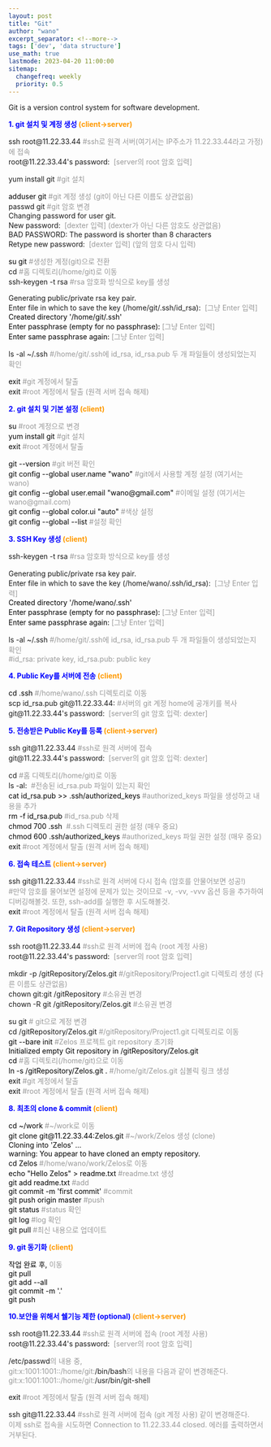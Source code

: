 ```yaml
---
layout: post
title: "Git"
author: "wano"
excerpt_separator: <!--more-->
tags: ['dev', 'data structure']
use_math: true
lastmode: 2023-04-20 11:00:00
sitemap:
  changefreq: weekly
  priority: 0.5
---
```


Git is a version control system for software development.<!--more-->

<p><span style="color: #0000ff;"><strong>1. git 설치 및 계정 생성<span style="color: #ff9900;">&nbsp;(client-&gt;<strong><span style="color: #ff9900;">server</span></strong></span></strong></span><span style="color: #0000ff;"><strong><span style="color: #ff9900;">)</span></strong></span></p>
<p>ssh root@11.22.33.44<span style="color: #999999;">&nbsp;#ssh로 원격 서버(여기서는 IP주소가 11.22.33.44라고 가정)에 접속<br></span>root@11.22.33.44's password:&nbsp;<span style="color: #999999;">&nbsp;[server의 root 암호&nbsp;입력]</span></p>
<p>yum install git<span style="color: #999999;"> #git 설치</span></p>
<p><span style="color: #000000;">adduser git<span style="color: #999999;">&nbsp;#git 계정 생성 (git이 아닌 다른 이름도 상관없음)</span></span><span style="color: #999999;"><br></span>passwd git&nbsp;<span style="color: #999999;">#git 암호 변경</span><span style="color: #999999;"><br></span>Changing password for user git.<span style="color: #999999;"><br></span>New&nbsp;password:&nbsp;<span style="color: #999999;">&nbsp;[dexter&nbsp;입력] (dexter가 아닌 다른 암호도 상관없음)<span style="color: #999999;"><br></span></span>BAD PASSWORD: The password is shorter than 8 characters<span style="color: #999999;"><br></span>Retype new&nbsp;password:&nbsp;<span style="color: #999999;">&nbsp;[dexter&nbsp;입력] (앞의 암호 다시 입력)<span style="color: #999999;"><br></span></span></p>
<p><span style="color: #000000;">su git<span style="color: #999999;">&nbsp;#생성한 계정(git)으로 전환<br></span></span>cd<span style="color: #999999;">&nbsp;#홈 디렉토리(/home/git)로 이동<span style="color: #000000;"><span style="color: #999999;"><br></span></span></span>ssh-keygen -t rsa<span style="color: #999999;">&nbsp;#rsa 암호화 방식으로 key를 생성</span></p>
<p>Generating public/private rsa key pair.<br>Enter file in which to save the key (/home/git/.ssh/id_rsa):&nbsp;<span style="color: #999999;">&nbsp;[그냥&nbsp;Enter 입력]<br><span style="color: #000000;">Created directory '/home/git/.ssh'<span style="color: #999999;"><br><span style="color: #000000;">Enter passphrase (empty for no passphrase):<span style="color: #999999;">&nbsp;[그냥&nbsp;Enter 입력]<br><span style="color: #000000;">Enter same passphrase again:<span style="color: #999999;">&nbsp;[그냥&nbsp;Enter 입력]</span></span></span></span></span></span></span></p>
<p>ls -al ~/.ssh<span style="color: #999999;">&nbsp;#/home/git/.ssh에 id_rsa, id_rsa.pub 두 개 파일들이 생성되었는지 확인</span><span style="color: #999999;"><span style="color: #999999;"><br></span></span></p>
<p><span style="color: #000000;">exit</span><span style="color: #999999;"> #git 계정에서 탈출<br></span>e<span style="color: #999999;"><span style="color: #000000;">xit</span></span><span style="color: #999999;">&nbsp;#root 계정에서 탈출 (원격 서버 접속 해제)</span></p>
<p><span style="color: #0000ff;"><strong>2. git 설치 및 기본 설정<span style="color: #ff9900;">&nbsp;(<strong><span style="color: #ff9900;">client</span></strong>)</span></strong></span></p>
<p><span style="color: #000000;">su<span style="color: #999999;"> #root 계정으로 변경</span></span><br><span style="color: #000000;">yum install git<span style="color: #999999;"> #git 설치</span></span><br><span style="color: #000000;">exit<span style="color: #999999;"> #root 계정에서 탈출</span></span></p>
<p><span style="color: #000000;">git --version<span style="color: #999999;"> #git 버전 확인</span></span><br><span style="color: #000000;">git config --global user.name "wano"<span style="color: #999999;"> #git에서 사용할 계정 설정 (여기서는 wano)</span></span><br><span style="color: #000000;">git config --global user.email "wano@gmail.com"<span style="color: #999999;"> #이메일 설정 (여기서는wano@gmail.com)</span></span><br><span style="color: #000000;">git config --global color.ui "auto"<span style="color: #999999;"> #색상 설정</span></span><br><span style="color: #000000;">git config --global --list<span style="color: #999999;"> #설정 확인</span></span></p>
<p><span style="color: #0000ff;"><strong><strong>3. SSH Key 생성<span style="color: #ff9900;">&nbsp;(<strong><span style="color: #ff9900;">client</span></strong>)</span></strong></strong></span></p>
<p><span style="line-height: 1.6;">ssh-keygen -t rsa</span><span style="color: #999999;"> #rsa 암호화 방식으로 key를 생성</span></p>
<p>Generating public/private rsa key pair.<br>Enter file in which to save the key (/home/wano/.ssh/id_rsa):&nbsp;<span style="color: #999999;">&nbsp;[그냥&nbsp;Enter 입력]<br><span style="color: #000000;">Created directory '/home/wano/.ssh'<span style="color: #999999;"><br><span style="color: #000000;">Enter passphrase (empty for no passphrase):<span style="color: #999999;">&nbsp;[그냥&nbsp;Enter 입력]<br><span style="color: #000000;">Enter same passphrase again:<span style="color: #999999;">&nbsp;[그냥&nbsp;Enter 입력</span></span></span></span></span></span></span><span style="color: #999999;"><span style="color: #000000;"><span style="color: #999999;"><span style="color: #000000;"><span style="color: #999999;"><span style="color: #000000;"><span style="color: #999999;">]</span></span></span></span></span></span></span></p>
<p>ls -al ~/.ssh<span style="color: #999999;">&nbsp;#/home/git/.ssh에 id_rsa, id_rsa.pub 두 개 파일들이 생성되었는지 확인<span style="color: #999999;"><span style="color: #000000;"><span style="color: #999999;"><span style="color: #000000;"><span style="color: #999999;"><br></span></span></span></span></span><span style="color: #999999;"><span style="color: #000000;"><span style="color: #999999;"><span style="color: #000000;"><span style="color: #999999;"><span style="color: #000000;"><span style="color: #999999;">#id_rsa: private key, id_rsa.pub: public key</span></span></span></span></span></span></span></span></p>
<p><span style="color: #0000ff;"><strong>4. Public&nbsp;Key를 서버에 전송<span style="color: #ff9900;">&nbsp;(client</span></strong></span><span style="color: #0000ff;"><strong><span style="color: #ff9900;">)</span></strong></span></p>
<p><span style="color: #999999;"><span style="color: #000000;"><span style="color: #999999;"><span style="color: #000000;"><span style="color: #999999;"><span style="color: #000000;">cd .ssh<span style="color: #999999;">&nbsp;#/home/wano/.ssh 디렉토리로 이동<br></span></span></span></span></span></span></span>scp id_rsa.pub git@11.22.33.44:<span style="color: #999999;">&nbsp;#서버의 git 계정&nbsp;home에 공개키를 복사</span><span style="color: #999999;"><br></span>git@11.22.33.44's password:&nbsp;<span style="color: #999999;">&nbsp;[server의 git&nbsp;암호&nbsp;입력: dexter]</span></p>
<p><span style="color: #0000ff;"><strong>5. 전송받은 Public&nbsp;Key를 등록<span style="color: #ff9900;"> <span style="color: #0000ff;"><strong><span style="color: #ff9900;">(client-&gt;<strong><span style="color: #ff9900;">server</span></strong></span></strong></span></span></strong></span><span style="color: #0000ff;"><strong><span style="color: #ff9900;">)</span></strong></span></p>
<p>ssh git@11.22.33.44<span style="color: #999999;">&nbsp;#ssh로 원격 서버에 접속<br></span>git@11.22.33.44's password:&nbsp;<span style="color: #999999;">&nbsp;[server의 git&nbsp;암호&nbsp;입력: dexter]</span></p>
<p>cd<span style="color: #999999;">&nbsp;#홈 디렉토리(/home/git)로 이동</span><span style="color: #999999;"><br></span>ls -al:&nbsp;<span style="color: #999999;">&nbsp;#전송된 id_rsa.pub 파일이 있는지<span style="color: #999999;"> 확인</span><br><span style="color: #000000;"><span style="color: #000000;">cat id_rsa.pub &gt;&gt;&nbsp;.ssh/authorized_keys</span><span style="color: #999999;"><span style="color: #999999;">&nbsp;#authorized_keys 파일을 생성하고 내용을&nbsp;<span style="color: #999999;">추가</span><br><span style="color: #000000;"><span style="color: #999999;"><span style="color: #000000;">rm -f id_rsa.pub</span></span><span style="color: #999999;">&nbsp;#id_rsa.pub 삭제<span style="color: #999999;"><span style="color: #000000;"><span style="color: #999999;"><span style="color: #999999;"><span style="color: #000000;"><span style="color: #999999;"><br></span></span></span></span></span></span><span style="color: #999999;"><span style="color: #000000;">chmod 700 .ssh&nbsp;</span></span><span style="color: #999999;">&nbsp;#.ssh 디렉토리 권한 설정 (매우 중요)</span><span style="color: #999999;"><span style="color: #000000;"><span style="color: #999999;"><span style="color: #999999;"><span style="color: #000000;"><span style="color: #999999;"><br></span></span></span></span></span></span><span style="color: #999999;"><span style="color: #000000;">chmod 600 .ssh/authorized_keys</span></span><span style="color: #999999;">&nbsp;#authorized_keys 파일&nbsp;권한 설정 (매우 중요)</span></span></span></span></span></span></span><span style="color: #999999;"><span style="color: #000000;"><span style="color: #999999;"><span style="color: #999999;"><span style="color: #000000;"><span style="color: #999999;"><br></span></span></span></span></span></span>e<span style="color: #999999;"><span style="color: #000000;">xit</span></span><span style="color: #999999;">&nbsp;#root 계정에서 탈출 (원격 서버 접속 해제)</span></p>
<p><span style="color: #0000ff;"><strong>6. 접속 테스트<span style="color: #ff9900;"> <span style="color: #0000ff;"><strong><span style="color: #0000ff;"><strong><span style="color: #ff9900;"><span style="color: #0000ff;"><strong><span style="color: #ff9900;">(client-&gt;<strong><span style="color: #ff9900;">server</span></strong></span></strong></span></span></strong></span></strong></span><span style="color: #0000ff;"><strong><span style="color: #ff9900;">)</span></strong></span></span></strong></span></p>
<p>ssh git@11.22.33.44<span style="color: #999999;"> #ssh로 원격 서버에 다시 접속 (암호를 안물어보면 성공!)<span style="color: #999999;"><span style="color: #000000;"><span style="color: #999999;"><span style="color: #000000;"><span style="color: #999999;"><br></span></span></span></span></span><span style="color: #999999;"><span style="color: #000000;"><span style="color: #999999;"><span style="color: #000000;"><span style="color: #999999;"><span style="color: #000000;"><span style="color: #999999;">#만약 암호를 물어보면 설정에 문제가 있는 것이므로 -v, -vv, -vvv 옵션 등을 추가하여 디버깅해볼것.&nbsp;<span style="color: #999999;"><span style="color: #000000;"><span style="color: #999999;"><span style="color: #999999;"><span style="color: #000000;"><span style="color: #999999;"><span style="color: #999999;">또한, ssh-add를 실행한 후 시도해볼것.</span></span></span></span></span></span></span><span style="color: #999999;"><span style="color: #000000;"><span style="color: #999999;"><span style="color: #999999;"><span style="color: #000000;"><span style="color: #999999;"><br></span></span></span></span></span></span><span style="color: #999999;"><span style="color: #000000;">exit</span></span><span style="color: #999999;">&nbsp;#root 계정에서 탈출 (원격 서버 접속 해제)</span></span></span></span></span></span></span></span></span></p>
<p><span style="color: #0000ff;"><strong>7.&nbsp;Git Repository 생성<span style="color: #0000ff;"><strong><span style="color: #ff9900;">&nbsp;<span style="color: #0000ff;"><strong><span style="color: #ff9900;">(<strong><span style="color: #ff9900;"><span style="color: #0000ff;"><strong><span style="color: #0000ff;"><strong><span style="color: #ff9900;"><span style="color: #0000ff;"><strong><span style="color: #ff9900;">client-&gt;<strong><span style="color: #ff9900;">server</span></strong></span></strong></span></span></strong></span></strong></span></span></strong></span></strong></span></span></strong></span></strong></span><span style="color: #0000ff;"><strong><span style="color: #ff9900;">)</span></strong></span></p>
<p>ssh root@11.22.33.44<span style="color: #999999;"> #ssh로 원격 서버에 접속 (root 계정 사용)<br></span>root@11.22.33.44's password:&nbsp;<span style="color: #999999;">&nbsp;[server의 root 암호&nbsp;입력]</span></p>
<p>mkdir -p /gitRepository/Zelos.git<span style="color: #999999;">&nbsp;#/gitRepository/Project1.git 디렉토리 생성 (다른 이름도 상관없음<span style="color: #999999;">)</span><span style="color: #999999;"><br></span></span>chown&nbsp;git:git /gitRepository<span style="color: #999999;"><span style="color: #999999;">&nbsp;#소유권 변경<br></span></span>chown -R git /gitRepository/Zelos.git<span style="color: #999999;"><span style="color: #999999;">&nbsp;#소유권 변경</span></span></p>
<p>su git<span style="color: #999999;"><span style="color: #999999;"> # git으로 계정 변경<br></span></span>cd /gitRepository/Zelos.git<span style="color: #999999;"><span style="color: #999999;">&nbsp;#/gitRepository/Project1.git 디렉토리로 이동<span style="color: #999999;"><span style="color: #000000;"><span style="color: #999999;"><span style="color: #999999;"><span style="color: #000000;"><span style="color: #999999;"><br></span></span></span></span></span></span><span style="color: #999999;"><span style="color: #000000;">git --bare init</span></span><span style="color: #999999;">&nbsp;#Zelos 프로젝트&nbsp;git repository 초기화<span style="color: #999999;"><span style="color: #000000;"><span style="color: #999999;"><span style="color: #999999;"><span style="color: #000000;"><span style="color: #999999;"><br></span></span></span></span></span></span><span style="color: #999999;"><span style="color: #000000;">Initialized empty Git repository in /gitRepository/Zelos.git<span style="color: #999999;"><span style="color: #000000;"><span style="color: #999999;"><span style="color: #999999;"><span style="color: #000000;"><span style="color: #999999;"><br></span></span></span></span></span></span><span style="color: #999999;"><span style="color: #000000;">cd&nbsp;</span></span><span style="color: #999999;">#홈 디렉토리(/home/git)으로 이동</span></span></span><span style="color: #000000;"><span style="color: #999999;"><span style="color: #000000;"><span style="color: #999999;"><br><span style="color: #000000;">ln -s /gitRepository/Zelos.git .<span style="color: #999999;">&nbsp;#/home/git/Zelos.git 심볼릭 링크 생성<br><span style="color: #000000;"><span style="color: #999999;"><span style="color: #999999;"><span style="color: #000000;"><span style="color: #000000;"><span style="color: #999999;"><span style="color: #000000;">exit</span></span><span style="color: #999999;"> #git 계정에서 탈출<br></span></span>e<span style="color: #999999;"><span style="color: #000000;">xit</span></span><span style="color: #999999;">&nbsp;#root 계정에서 탈출 (원격 서버 접속 해제)</span></span></span></span></span></span></span></span></span></span></span></span></span></span></p>
<p><span style="color: #0000ff;"><strong>8. 최초의 clone &amp; commit<span style="color: #ff9900;">&nbsp;<span style="color: #0000ff;"><strong><span style="color: #ff9900;">(client</span></strong></span><span style="color: #0000ff;"><strong><span style="color: #ff9900;">)</span></strong></span></span></strong></span></p>
<p><span style="color: #000000;">cd ~/work<span style="color: #999999;"> #~/work로 이동</span></span><br><span style="color: #000000;">git clone git@11.22.33.44:Zelos.git<span style="color: #999999;"> #~/work/Zelos 생성 (clone)<br><span style="color: #000000;">Cloning into 'Zelos' ...<br><span style="color: #000000;">warning: You appear to have cloned an empty repository.</span></span></span></span><br><span style="color: #000000;">cd Zelos<span style="color: #999999;">&nbsp;#/home/wano/work/Zelos로 이동</span></span><br><span style="color: #000000;">echo "Hello Zelos" &gt; readme.txt<span style="color: #999999;"> #readme.txt 생성</span></span><br><span style="color: #000000;">git add readme.txt<span style="color: #999999;"> #add</span></span><br><span style="color: #000000;">git commit -m 'first commit'<span style="color: #999999;"> #commit</span></span><br><span style="color: #000000;">git push origin master<span style="color: #999999;"> #push</span></span><br><span style="color: #000000;">git status<span style="color: #999999;"> #status 확인</span></span><br><span style="color: #000000;">git log<span style="color: #999999;"> #log 확인</span></span><br><span style="color: #000000;">git pull<span style="color: #999999;"> #최신 내용으로 업데이트</span></span></p>
<p><span style="color: #0000ff;"><strong>9. git 동기화<span style="color: #ff9900;">&nbsp;<span style="color: #0000ff;"><strong><span style="color: #ff9900;">(client</span></strong></span><span style="color: #0000ff;"><strong><span style="color: #ff9900;">)</span></strong></span></span></strong></span></p>
<p><span style="color: #000000;">작업 완료 후,<span style="color: #000000;"><span style="color: #999999;"> 이동</span></span><br><span style="color: #000000;">git&nbsp;pull</span><br>git add --all<br><span style="color: #000000;">git commit -m '.'<span style="color: #000000;"><span style="color: #999999;">&nbsp;</span></span><br><span style="color: #000000;">git push</span></span></span></p>
<p><span style="color: #0000ff;"><strong>10.<strong>보안을 위해서 쉘기능 제한 (optional)<span style="color: #0000ff;"><strong><span style="color: #ff9900;"> <span style="color: #0000ff;"><strong><span style="color: #ff9900;">(client-&gt;<strong><span style="color: #ff9900;">server</span></strong></span></strong></span></span></strong></span></strong></strong></span><span style="color: #0000ff;"><strong><span style="color: #ff9900;">)</span></strong></span></p>
<p>ssh root@11.22.33.44<span style="color: #999999;">&nbsp;#ssh로 원격 서버에 접속 (root 계정 사용)</span><span style="color: #999999;"><br></span>root@11.22.33.44's password:&nbsp;<span style="color: #999999;">&nbsp;[server의 root 암호&nbsp;입력]</span></p>
<p>/etc/passwd<span style="color: #999999;">의 내용 중,<br><span style="color: #999999;">git:x:1001:1001::/home/git:</span></span>/bin/bash<span style="color: #999999;"><span style="color: #999999;">의 내용을 다음과 같이 변경해준다.</span><br><span style="color: #999999;">git:x:1001:1001::/home/git:</span></span>/usr/bin/git-shell</p>
<p>e<span style="color: #999999;"><span style="color: #000000;">xit</span></span><span style="color: #999999;">&nbsp;#root 계정에서 탈출 (원격 서버 접속 해제)</span></p>
<p>ssh git@11.22.33.44<span style="color: #999999;">&nbsp;#ssh로 원격 서버에 접속 (git 계정 사용)<span style="color: #999999;"> 같이 변경해준다.</span><br></span><span style="color: #999999;">이제 ssh로 접속을 시도하면 Connection to 11.22.33.44 closed. 에러를 출력하면서 거부된다.</span></p>
